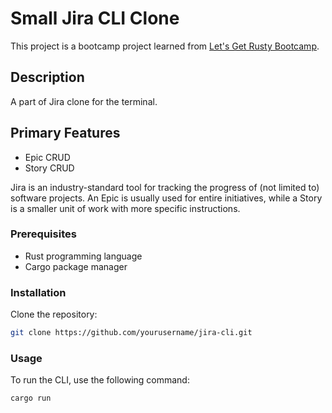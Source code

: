 # Small Jira CLI Clone

This project is a bootcamp project learned from [Let's Get Rusty Bootcamp](https://github.com/letsgetrusty/bootcamp/tree/master/4.%20Projects/1.%20CLI).

## Description

A part of Jira clone for the terminal.

## Primary Features

-   Epic CRUD
-   Story CRUD

Jira is an industry-standard tool for tracking the progress of (not limited to) software projects. An Epic is usually used for entire initiatives, while a Story is a smaller unit of work with more specific instructions.

### Prerequisites

-   Rust programming language
-   Cargo package manager

### Installation

Clone the repository:

```sh
git clone https://github.com/yourusername/jira-cli.git
```

### Usage

To run the CLI, use the following command:

```sh
cargo run
```
